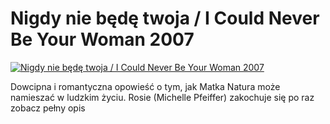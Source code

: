 Nigdy nie będę twoja / I Could Never Be Your Woman 2007 
=============
[![Nigdy nie będę twoja / I Could Never Be Your Woman 2007 ](http://vidos.pl/images/player.gif)](http://vidos.pl/nigdy-nie-bede-twoja-i-could-never-be-your-woman-2007)

 Dowcipna i romantyczna opowieść o tym, jak Matka Natura może namieszać w ludzkim życiu. Rosie (Michelle Pfeiffer) zakochuje się po raz zobacz pełny opis

